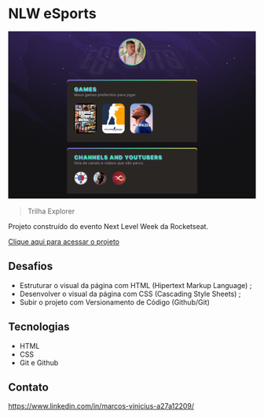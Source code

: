 # NLW eSports

![preview](./github/preview.png)

> Trilha Explorer

Projeto construído do evento Next Level Week da Rocketseat.

[Clique aqui para acessar o projeto](https://ViniciusFer96.github.io/NLW-eSports-explorer)

## Desafios
- Estruturar o visual da página com HTML (Hipertext Markup Language) ;
- Desenvolver o visual da página com CSS (Cascading Style Sheets) ;
- Subir o projeto com Versionamento de Código (Github/Git)

## Tecnologias

- HTML
- CSS
- Git e Github

## Contato

https://www.linkedin.com/in/marcos-vinicius-a27a12209/
